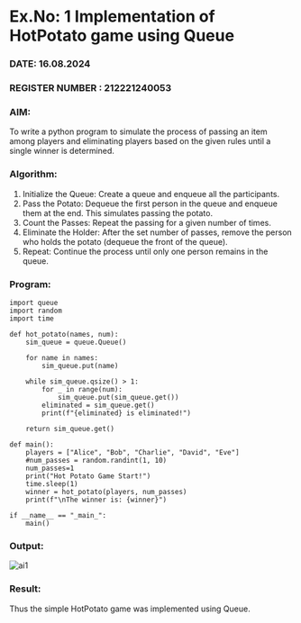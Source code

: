 # Ex.No: 1  Implementation of HotPotato game using Queue 

### DATE: 16.08.2024   
### REGISTER NUMBER : 212221240053

### AIM: 
To write a python program to simulate the process of passing an item among players and eliminating players based on the given rules until a single winner is determined.

### Algorithm:
1. Initialize the Queue: Create a queue and enqueue all the participants.
2. Pass the Potato: Dequeue the first person in the queue and enqueue them at the end. This simulates passing the potato.
3. Count the Passes: Repeat the passing for a given number of times.
4. Eliminate the Holder: After the set number of passes, remove the person who holds the potato (dequeue the front of the queue).
5. Repeat: Continue the process until only one person remains in the queue.

### Program:
```
import queue
import random
import time

def hot_potato(names, num):
    sim_queue = queue.Queue()

    for name in names:
        sim_queue.put(name)

    while sim_queue.qsize() > 1:
        for _ in range(num):
            sim_queue.put(sim_queue.get())
        eliminated = sim_queue.get()
        print(f"{eliminated} is eliminated!")

    return sim_queue.get()

def main():
    players = ["Alice", "Bob", "Charlie", "David", "Eve"]
    #num_passes = random.randint(1, 10)
    num_passes=1
    print("Hot Potato Game Start!")
    time.sleep(1)
    winner = hot_potato(players, num_passes)
    print(f"\nThe winner is: {winner}")

if __name__ == "_main_":
    main()
```

### Output:

![ai1](https://github.com/user-attachments/assets/91f61d2d-50cb-4196-a45c-554d5cd9f74f)

### Result:
Thus the simple HotPotato game was implemented using Queue.
